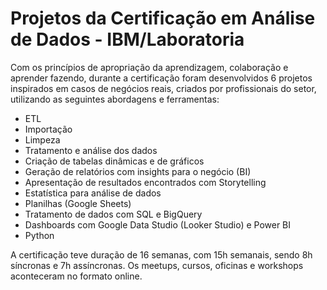 # Projetos da Certificação em Análise de Dados - IBM/Laboratoria

Com os princípios de apropriação da aprendizagem, colaboração e aprender fazendo, durante a certificação foram desenvolvidos 6 projetos inspirados em casos de negócios reais, criados por profissionais do setor, utilizando as seguintes abordagens e ferramentas: 

* ETL
* Importação
* Limpeza
* Tratamento e análise dos dados
* Criação de tabelas dinâmicas e de gráficos
* Geração de relatórios com insights para o negócio (BI)
* Apresentação de resultados encontrados com Storytelling
* Estatística para análise de dados
* Planilhas (Google Sheets)
* Tratamento de dados com SQL e BigQuery
* Dashboards com Google Data Studio (Looker Studio) e Power BI
* Python


A certificação teve duração de 16 semanas, com 15h semanais, sendo 8h síncronas e 7h assíncronas. Os meetups, cursos, oficinas e workshops aconteceram no formato online.

